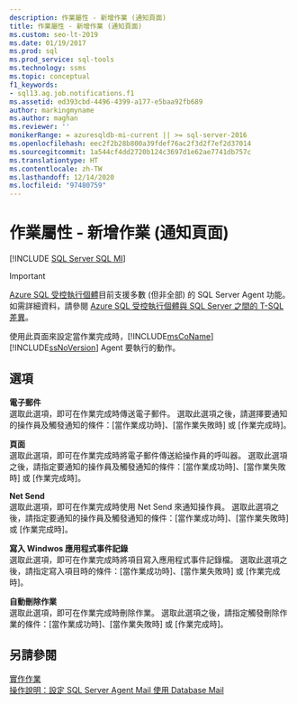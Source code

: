 ```yaml
---
description: 作業屬性 - 新增作業 (通知頁面)
title: 作業屬性 - 新增作業 (通知頁面)
ms.custom: seo-lt-2019
ms.date: 01/19/2017
ms.prod: sql
ms.prod_service: sql-tools
ms.technology: ssms
ms.topic: conceptual
f1_keywords:
- sql13.ag.job.notifications.f1
ms.assetid: ed393cbd-4496-4399-a177-e5baa92fb689
author: markingmyname
ms.author: maghan
ms.reviewer: ''
monikerRange: = azuresqldb-mi-current || >= sql-server-2016
ms.openlocfilehash: eec2f2b28b800a39fdef76ac2f3d2f7ef2d37014
ms.sourcegitcommit: 1a544cf4dd2720b124c3697d1e62ae7741db757c
ms.translationtype: HT
ms.contentlocale: zh-TW
ms.lasthandoff: 12/14/2020
ms.locfileid: "97480759"
---
```

# <a name="job-properties---new-job-notifications-page"></a>作業屬性 - 新增作業 (通知頁面)
[!INCLUDE [SQL Server SQL MI](../../includes/applies-to-version/sql-asdbmi.md)]

> [!IMPORTANT]  
> [Azure SQL 受控執行個體](/azure/sql-database/sql-database-managed-instance)目前支援多數 (但非全部) 的 SQL Server Agent 功能。 如需詳細資料，請參閱 [Azure SQL 受控執行個體與 SQL Server 之間的 T-SQL 差異](/azure/sql-database/sql-database-managed-instance-transact-sql-information#sql-server-agent)。

使用此頁面來設定當作業完成時，[!INCLUDE[msCoName](../../includes/msconame_md.md)] [!INCLUDE[ssNoVersion](../../includes/ssnoversion-md.md)] Agent 要執行的動作。  
  
## <a name="options"></a>選項  
**電子郵件**  
選取此選項，即可在作業完成時傳送電子郵件。 選取此選項之後，請選擇要通知的操作員及觸發通知的條件：[當作業成功時]、[當作業失敗時] 或 [作業完成時]。  
  
**頁面**  
選取此選項，即可在作業完成時將電子郵件傳送給操作員的呼叫器。 選取此選項之後，請指定要通知的操作員及觸發通知的條件：[當作業成功時]、[當作業失敗時] 或 [作業完成時]。  
  
**Net Send**  
選取此選項，即可在作業完成時使用 Net Send 來通知操作員。 選取此選項之後，請指定要通知的操作員及觸發通知的條件：[當作業成功時]、[當作業失敗時] 或 [作業完成時]。  
  
**寫入 Windwos 應用程式事件記錄**  
選取此選項，即可在作業完成時將項目寫入應用程式事件記錄檔。 選取此選項之後，請指定寫入項目時的條件：[當作業成功時]、[當作業失敗時] 或 [作業完成時]。  
  
**自動刪除作業**  
選取此選項，即可在作業完成時刪除作業。 選取此選項之後，請指定觸發刪除作業的條件：[當作業成功時]、[當作業失敗時] 或 [作業完成時]。  
  
## <a name="see-also"></a>另請參閱  
[實作作業](../../ssms/agent/implement-jobs.md)  
[操作說明：設定 SQL Server Agent Mail 使用 Database Mail](../../relational-databases/database-mail/configure-sql-server-agent-mail-to-use-database-mail.md)  
